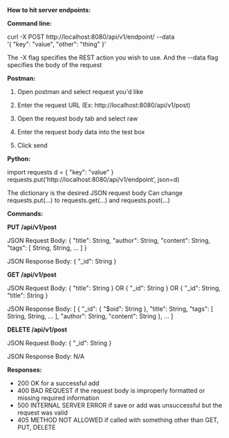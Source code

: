 **How to hit server endpoints:**

**Command line:**

curl -X POST http://localhost:8080/api/v1/endpoint/ --data \
’{ "key": "value", "other": "thing" }’

The -X flag specifies the REST action you wish to use.
And the --data flag specifies the body of the request

**Postman:**

1. Open postman and select request you'd like

2. Enter the request URL (Ex: http://localhost:8080/api/v1/post)

3. Open the request body tab and select raw

4. Enter the request body data into the test box

5. Click send

**Python:**

import requests
d = { "key": "value" }
requests.put(’http://localhost:8080/api/v1/endpoint’, json=d)

The dictionary is the desired JSON request body
Can change requests.put(...) to requests.get(...) and requests.post(...)



**Commands:**

**PUT /api/v1/post**

JSON Request Body:
{
"title": String,
"author": String,
"content": String,
"tags": [
String,
String,
...
]
}

JSON Response Body:
{
"_id": String
}



**GET /api/v1/post**

JSON Request Body:
{
"title": String
}
OR
{
"_id": String
}
OR
{
"_id": String, 
"title": String
}

JSON Response Body:
[
{
"_id": {
"$oid": String
},
"title": String,
"tags": [
String,
String,
...
],
"author": String,
"content": String
},
...
]



**DELETE /api/v1/post**

JSON Request Body:
{
"_id": String
}

JSON Response Body:
N/A



**Responses:**
- 200 OK for a successful add
- 400 BAD REQUEST if the request body is improperly formatted or missing required information
- 500 INTERNAL SERVER ERROR if save or add was unsuccessful but the request was valid
- 405 METHOD NOT ALLOWED if called with something other than GET, PUT, DELETE
